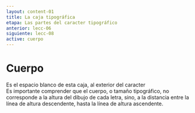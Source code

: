 ```yaml
---
layout: content-01
title: La caja tipográfica
etapa: Las partes del caracter tipográfico
anterior: lecc-06
siguiente: lecc-08
active: cuerpo
---
```


Cuerpo
============

<div class="col-md-5 extracto">
	Es el espacio blanco de esta caja, al exterior del caracter
</div>

<div class="col-md-7">
	Es importante comprender que el cuerpo, o tamaño tipográfico, no corresponde a la altura del dibujo de cada letra, sino, a la distancia entre la línea de altura descendente, hasta la línea de altura ascendente.
</div>